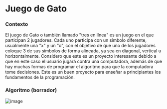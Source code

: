 # **Juego de Gato**
### Contexto
El juego de Gato o también llamado "tres en línea" es un juego en el que participan 2 jugadores. Cada uno participa con un símbolo diferente, usualmente una "x" y un "o", con el objetivo de que uno de los jugadores coloque 3 de sus símbolos de forma alineada, ya sea en diagonal, vertical u horizontalmente.
Considero que este es un proyecto interesante debido a que en este caso el usuario jugará contra una computadora, además de que hay muchas formas de programar el algoritmo para que la computadora tome decisiones. Este es un buen proyecto para enseñar a principiantes los fundamentos de la programación.

### Algoritmo (borrador)
![image](https://user-images.githubusercontent.com/111411033/185513282-24493078-9c65-4e67-b35d-50245e9c3fcb.png)

